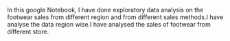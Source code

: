 In this google Notebook, I have done exploratory data analysis on the footwear sales from different region and from different sales methods.I have analyse the data region wise.I have analysed the sales of footwear from different store. 
